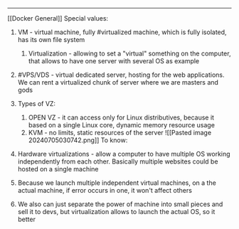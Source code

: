 ***
[[Docker General]]
Special values:
1. VM - virtual machine, fully #virtualized machine, which is fully isolated, has its own file system 
	1. Virtualization - allowing to set a "virtual" something on the computer, that allows to have one server with several OS as example
2. #VPS/VDS - virtual dedicated server, hosting for the web applications. We can rent a virtualized chunk of server where we are masters and gods  
3. Types of VZ:
	1. OPEN VZ - it can access only for Linux distributives, because it based on a single Linux core, dynamic memory resource usage
	2. KVM - no limits, static resources of the server 
![[Pasted image 20240705030742.png]]
To know:

1. Hardware virtualizations - allow a computer to have multiple OS working independently from each other. Basically multiple websites could be hosted on a single machine  

2. Because we launch multiple independent virtual machines, on a the actual machine, if error occurs in one, it won't affect others 

3. We also can just separate the power of machine into small pieces and sell it to devs, but virtualization allows to launch the actual OS, so it better 